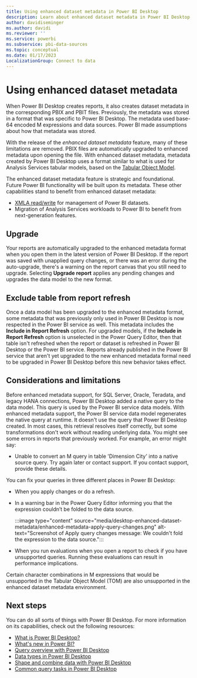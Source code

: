 ```yaml
---
title: Using enhanced dataset metadata in Power BI Desktop
description: Learn about enhanced dataset metadata in Power BI Desktop, which uses a format similar to what is used for Analysis Services tabular models.
author: davidiseminger
ms.author: davidi
ms.reviewer: ''
ms.service: powerbi
ms.subservice: pbi-data-sources
ms.topic: conceptual
ms.date: 01/17/2023
LocalizationGroup: Connect to data
---
```

# Using enhanced dataset metadata

When Power BI Desktop creates reports, it also creates dataset metadata in the corresponding PBIX and PBIT files. Previously, the metadata was stored in a format that was specific to Power BI Desktop. The metadata used base-64 encoded M expressions and data sources. Power BI made assumptions about how that metadata was stored.

With the release of the *enhanced dataset metadata* feature, many of these limitations are removed. PBIX files are automatically upgraded to enhanced metadata upon opening the file. With enhanced dataset metadata, metadata created by Power BI Desktop uses a format similar to what is used for Analysis Services tabular models, based on the [Tabular Object Model](/analysis-services/tom/introduction-to-the-tabular-object-model-tom-in-analysis-services-amo).

The enhanced dataset metadata feature is strategic and foundational. Future Power BI functionality will be built upon its metadata. These other capabilities stand to benefit from enhanced dataset metadata:

- [XMLA read/write](/power-platform-release-plan/2019wave2/business-intelligence/xmla-readwrite) for management of Power BI datasets.
- Migration of Analysis Services workloads to Power BI to benefit from next-generation features.

## Upgrade

Your reports are automatically upgraded to the enhanced metadata format when you open them in the latest version of Power BI Desktop. If the report was saved with unapplied query changes, or there was an error during the auto-upgrade, there's a warning on the report canvas that you still need to upgrade. Selecting **Upgrade report** applies any pending changes and upgrades the data model to the new format.

## Exclude table from report refresh

Once a data model has been upgraded to the enhanced metadata format, some metadata that was previously only used in Power BI Desktop is now respected in the Power BI service as well. This metadata includes the **Include in Report Refresh** option. For upgraded models, if the **Include in Report Refresh** option is unselected in the Power Query Editor, then that table isn't refreshed when the report or dataset is refreshed in Power BI Desktop or the Power BI service. Reports already published in the Power BI service that aren't yet upgraded to the new enhanced metadata formal need to be upgraded in Power BI Desktop before this new behavior takes effect.

## Considerations and limitations

Before enhanced metadata support, for SQL Server, Oracle, Teradata, and legacy HANA connections, Power BI Desktop added a native query to the data model. This query is used by the Power BI service data models. With enhanced metadata support, the Power BI service data model regenerates the native query at runtime. It doesn't use the query that Power BI Desktop created. In most cases, this retrieval resolves itself correctly, but some transformations don't work without reading underlying data. You might see some errors in reports that previously worked. For example, an error might say:

- Unable to convert an M query in table 'Dimension City' into a native source query. Try again later or contact support. If you contact support, provide these details.

You can fix your queries in three different places in Power BI Desktop:

- When you apply changes or do a refresh.
- In a warning bar in the Power Query Editor informing you that the expression couldn’t be folded to the data source.

  :::image type="content" source="media/desktop-enhanced-dataset-metadata/enhanced-metadata-apply-query-changes.png" alt-text="Screenshot of Apply query changes message: We couldn't fold the expression to the data source.":::

- When you run evaluations when you open a report to check if you have unsupported queries. Running these evaluations can result in performance implications.

Certain character combinations in M expressions that would be unsupported in the Tabular Object Model (TOM) are also unsupported in the enhanced dataset metadata environment.

## Next steps

You can do all sorts of things with Power BI Desktop. For more information on its capabilities, check out the following resources:

- [What is Power BI Desktop?](../fundamentals/desktop-what-is-desktop.md)
- [What's new in Power BI?](../fundamentals/desktop-latest-update.md)
- [Query overview with Power BI Desktop](../transform-model/desktop-query-overview.md)
- [Data types in Power BI Desktop](desktop-data-types.md)
- [Shape and combine data with Power BI Desktop](desktop-shape-and-combine-data.md)
- [Common query tasks in Power BI Desktop](../transform-model/desktop-common-query-tasks.md)
